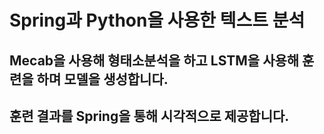 Spring과 Python을 사용한 텍스트 분석
===============================

## Mecab을 사용해 형태소분석을 하고 LSTM을 사용해 훈련을 하며 모델을 생성합니다.
## 훈련 결과를 Spring을 통해 시각적으로 제공합니다.
